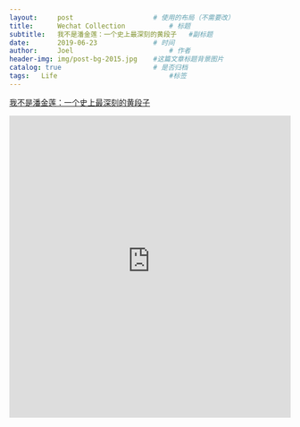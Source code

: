 ```yaml
---
layout:     post   				    # 使用的布局（不需要改）
title:      Wechat Collection			# 标题 
subtitle:   我不是潘金莲：一个史上最深刻的黄段子   #副标题
date:       2019-06-23 				# 时间
author:     Joel 						# 作者
header-img: img/post-bg-2015.jpg 	#这篇文章标题背景图片
catalog: true 						# 是否归档
tags:	Life							#标签
---
```

<a href="https://mp.weixin.qq.com/s?__biz=MjM5MDMyMzg2MA==&mid=2655476247&idx=2&sn=99d8a2d5cae5d626bb225f2bd2104d6c&chksm=bdf57fec8a82f6fa047e08d3d3e5e70add05a882b850ae0cbeff246f55ae23814c7e8b5a5a59&mpshare=1&scene=1&srcid=11256kCsah4idGH8jvEvvzOu&pass_ticket=tB08wSX9ENKcHH%2BbxYTJ8vLvzOyEuZ4v%2FmSF8VnlR69XQGlEHrBPX23zOl6VwBg1#rd">我不是潘金莲：一个史上最深刻的黄段子</a>

<embed width="100%" height="540px" name="plugin" id="plugin" src="https://raw.githubusercontent.com/JoelPub/joelpub.github.io/master/img/blog/J.pdf" type="application/pdf" internalinstanceid="9">
